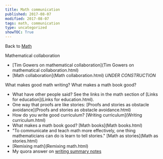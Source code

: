 ```yaml
---
title: Math communication
published: 2017-08-07
modified: 2017-08-07
tags: math, communication
type: uncategorized
showTOC: True
---
```




Back to [Math](Math.html)

Mathematical collaboration

+ [Tim Gowers on mathematical collaboration](Tim Gowers on mathematical collaboration.html)
+ [Math collaboration](Math collaboration.html) *UNDER CONSTRUCTION*

What makes good math writing? What makes a math book good?

+ What have other people said? See the links in the math section of [Links for education](Links for education.html).
+ One way that proofs are like stories: [Proofs and stories as obstacle avoidance](Proofs and stories as obstacle avoidance.html)
+ How do you write good curriculum? [Writing curriculum](Writing curriculum.html)
+ What makes a math book good? [Math books](Math books.html)
+ "To communicate and teach math more effectively, one thing mathematicians can do is learn to tell stories." [Math as stories](Math as stories.html)
+ [Remixing math](Remixing math.html)
+ My quora answer on [writing summary notes](https://www.quora.com/What-should-one-who-is-creating-a-summary-note-scribe-note-lecture-note-etc-for-an-advanced-mathematics-course-care-about/answer/Holden-Lee)



